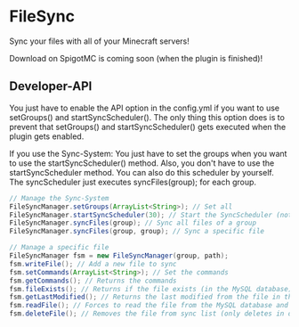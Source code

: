 # FileSync
Sync your files with all of your Minecraft servers!

Download on SpigotMC is coming soon (when the plugin is finished)!

## Developer-API
You just have to enable the API option in the config.yml if you want to use setGroups() and startSyncScheduler().
The only thing this option does is to prevent that setGroups() and startSyncScheduler() gets executed when the plugin gets enabled.

If you use the Sync-System:
You just have to set the groups when you want to use the startSyncScheduler() method.
Also, you don't have to use the startSyncScheduler method. You can also do this scheduler by yourself.
The syncScheduler just executes syncFiles(group); for each group.

```java
// Manage the Sync-System
FileSyncManager.setGroups(ArrayList<String>); // Set all 
FileSyncManager.startSyncScheduler(30); // Start the SyncScheduler (not needed)
FileSyncManager.syncFiles(group); // Sync all files of a group
FileSyncManager.syncFiles(group, group); // Sync a specific file

// Manage a specific file
FileSyncManager fsm = new FileSyncManager(group, path);
fsm.writeFile(); // Add a new file to sync
fsm.setCommands(ArrayList<String>); // Set the commands
fsm.getCommands(); // Returns the commands
fsm.fileExists(); // Returns if the file exists (in the MySQL database)
fsm.getLastModified(); // Returns the last modified from the file in the MySQL database
fsm.readFile(); // Forces to read the file from the MySQL database and write it to the server (Use FileSyncManager.syncFiles() if you don't want to force override)
fsm.deleteFile(); // Removes the file from sync list (only deletes in database, no files on disk will be deleted)
```
